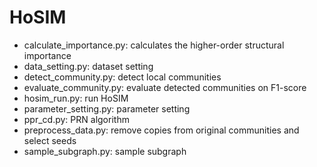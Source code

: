 # HoSIM
 
* calculate_importance.py: calculates the higher-order structural importance
* data_setting.py: dataset setting
* detect_community.py: detect local communities
* evaluate_community.py: evaluate detected communities on F1-score
* hosim_run.py: run HoSIM
* parameter_setting.py: parameter setting
* ppr_cd.py: PRN algorithm
* preprocess_data.py: remove copies from original communities and select seeds
* sample_subgraph.py: sample subgraph
